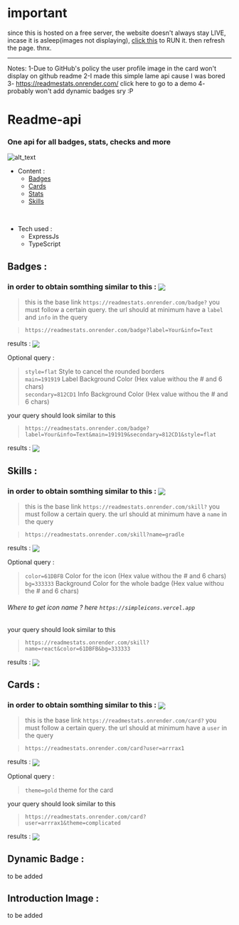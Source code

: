 # important
since this is hosted on a free server, the website doesn't always stay LIVE, incase it is asleep(images not displaying), [click this](https://readmestats.onrender.com/badge?label=Server&info=ON) to RUN it. then refresh the page. thnx.

---

Notes: 
1-Due to GitHub's policy the user profile image in the card won't display on github readme
2-I made this simple lame api cause I was bored
3- https://readmestats.onrender.com/ click here to go to a demo
4- probably won't add dynamic badges sry :P

# Readme-api
### One api for all badges, stats, checks and more

![alt_text](https://readmestats.onrender.com/badge?label=Build&info=-version)

- Content :
  - [Badges](#badges)
  - [Cards](#cards)
  - [Stats](#stats)
  - [Skills](#skills)
  
<br>

- Tech used :
    - ExpressJs
    - TypeScript
<h2 id="badges">Badges :</h2>
<p>

   ### in order to obtain somthing similar to this :  <img align="center" src='https://readmestats.onrender.com/badge?label=Your&info=Badge'>
   > this is the base link `https://readmestats.onrender.com/badge?`
   you must follow a certain query.
   the url should at minimum have a ```label``` and ```info``` in the query

   >`https://readmestats.onrender.com/badge?label=Your&info=Text`

   results :
   <img align="center" src='https://readmestats.onrender.com/badge?label=Your&info=Text'>
   
   Optional query :
   > ```style=flat``` Style to cancel the rounded borders <br>
   > ```main=191919``` Label Background Color (Hex value withou the # and 6 chars) <br>
   > ```secondary=812CD1``` Info Background Color  (Hex value withou the # and 6 chars)

   your query should look similar to this
   > `https://readmestats.onrender.com/badge?label=Your&info=Text&main=191919&secondary=812CD1&style=flat`

   results :
   <img align="center" src='https://readmestats.onrender.com/badge?label=Your&info=Text&main=191919&secondary=812CD1&style=flat'>
</p>
<h2 id="skils">Skills :</h2>
<p>

   ### in order to obtain somthing similar to this :  <img align="center" src='https://readmestats.onrender.com/skill?name=gradle'>
   > this is the base link `https://readmestats.onrender.com/skill?`
   you must follow a certain query.
   the url should at minimum have a ```name``` in the query

   >`https://readmestats.onrender.com/skill?name=gradle`

   results :
   <img align="center" src='https://readmestats.onrender.com/skill?name=gradle'>
   
   Optional query :
   > ```color=61DBFB``` Color for the icon  (Hex value withou the # and 6 chars) <br>
   > ```bg=333333``` Background Color for the whole badge (Hex value withou the # and 6 chars)
###### Where to get icon name ? here ```https://simpleicons.vercel.app```
    
   your query should look similar to this
   > `https://readmestats.onrender.com/skill?name=react&color=61DBFB&bg=333333`

   results :
   <img align="center" src='https://readmestats.onrender.com/skill?name=react&color=61DBFB&bg=333333'>
</p>
<h2 id="cards">Cards :</h2>
<p>

   ### in order to obtain somthing similar to this :  <img align="center" src='https://readmestats.onrender.com/card?user=arrrax1'>
   > this is the base link `https://readmestats.onrender.com/card?`
   you must follow a certain query.
   the url should at minimum have a ```user``` in the query

   >`https://readmestats.onrender.com/card?user=arrrax1`

   results :
   <img align="center" src='https://readmestats.onrender.com/card?user=arrrax1'>
   
   Optional query :
   > ```theme=gold``` theme for the card

   your query should look similar to this
   > `https://readmestats.onrender.com/card?user=arrrax1&theme=complicated`

   results :
   <img align="center" src='https://readmestats.onrender.com/card?user=HaidarEzio&theme=complicated'>
</p>

<h2 id="stats">Dynamic Badge :</h2>
<p>
    to be added
</p>

<h2 id="intro">Introduction Image :</h2>
<p>
    to be added
</p>
